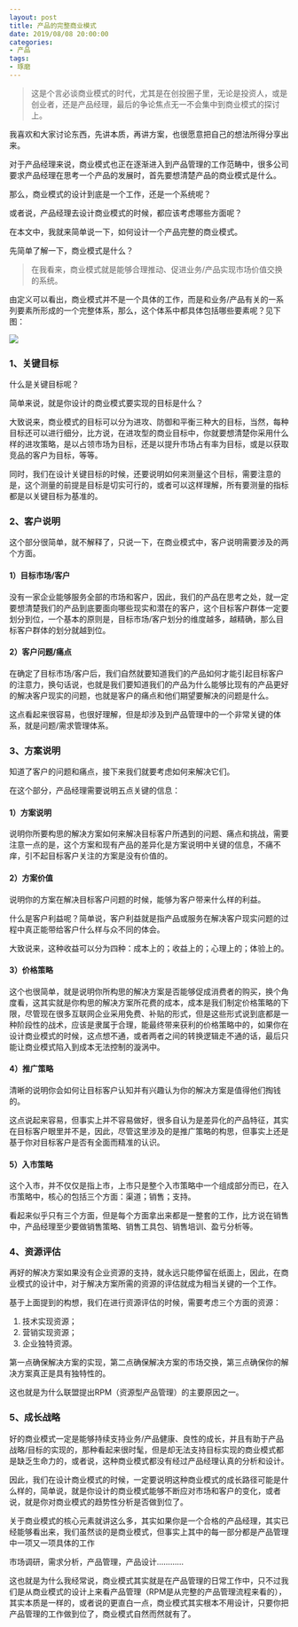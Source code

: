 ```yaml
---
layout: post
title: 产品的完整商业模式
date: 2019/08/08 20:00:00
categories:
- 产品
tags:
- 琢磨
---
```


 > 这是个言必谈商业模式的时代，尤其是在创投圈子里，无论是投资人，或是创业者，还是产品经理，最后的争论焦点无一不会集中到商业模式的探讨上。

我喜欢和大家讨论东西，先讲本质，再讲方案，也很愿意把自己的想法所得分享出来。

对于产品经理来说，商业模式也正在逐渐进入到产品管理的工作范畴中，很多公司要求产品经理在思考一个产品的发展时，首先要想清楚产品的商业模式是什么。

那么，商业模式的设计到底是一个工作，还是一个系统呢？

或者说，产品经理去设计商业模式的时候，都应该考虑哪些方面呢？

在本文中，我就来简单说一下，如何设计一个产品完整的商业模式。

先简单了解一下，商业模式是什么？

> 在我看来，商业模式就是能够合理推动、促进业务/产品实现市场价值交换的系统。

由定义可以看出，商业模式并不是一个具体的工作，而是和业务/产品有关的一系列要素所形成的一个完整体系，那么，这个体系中都具体包括哪些要素呢？见下图：

![](http://pics.naaln.com/blog/2019-08-08-013942.png-basicBlog)

### 1、关键目标

什么是关键目标呢？

简单来说，就是你设计的商业模式要实现的目标是什么？

大致说来，商业模式的目标可以分为进攻、防御和平衡三种大的目标，当然，每种目标还可以进行细分，比方说，在进攻型的商业目标中，你就要想清楚你采用什么样的进攻策略，是以占领市场为目标，还是以提升市场占有率为目标，或是以获取竞品的客户为目标，等等。

同时，我们在设计关键目标的时候，还要说明如何来测量这个目标，需要注意的是，这个测量的前提是目标是切实可行的，或者可以这样理解，所有要测量的指标都是以关键目标为基准的。

### 2、客户说明

这个部分很简单，就不解释了，只说一下，在商业模式中，客户说明需要涉及的两个方面。

#### 1）目标市场/客户

没有一家企业能够服务全部的市场和客户，因此，我们的产品在思考之处，就一定要想清楚我们的产品到底要面向哪些现实和潜在的客户，这个目标客户群体一定要划分到位，一个基本的原则是，目标市场/客户划分的维度越多，越精确，那么目标客户群体的划分就越到位。

#### 2）客户问题/痛点

在确定了目标市场/客户后，我们自然就要知道我们的产品如何才能引起目标客户的注意力，换句话说，也就是我们要知道我们的产品为什么能够比现有的产品更好的解决客户现实的问题，也就是客户的痛点和他们期望要解决的问题是什么。

这点看起来很容易，也很好理解，但是却涉及到产品管理中的一个非常关键的体系，就是问题/需求管理体系。

### 3、方案说明

知道了客户的问题和痛点，接下来我们就要考虑如何来解决它们。

在这个部分，产品经理需要说明五点关键的信息：

#### 1）方案说明

说明你所要构思的解决方案如何来解决目标客户所遇到的问题、痛点和挑战，需要注意一点的是，这个方案和现有产品的差异化是方案说明中关键的信息，不痛不痒，引不起目标客户关注的方案是没有价值的。

#### 2）方案价值

说明你的方案在解决目标客户问题的时候，能够为客户带来什么样的利益。

什么是客户利益呢？简单说，客户利益就是指产品或服务在解决客户现实问题的过程中真正能带给客户什么样与众不同的体会。

大致说来，这种收益可以分为四种：成本上的；收益上的；心理上的；体验上的。

#### 3）价格策略

这个也很简单，就是说明你所构思的解决方案是否能够促成消费者的购买，换个角度看，这其实就是你构思的解决方案所花费的成本，成本是我们制定价格策略的下限，尽管现在很多互联网企业采用免费、补贴的形式，但是这些形式说到底都是一种阶段性的战术，应该是隶属于合理，能最终带来获利的价格策略中的，如果你在设计商业模式的时候，这点想不通，或者两者之间的转换逻辑走不通的话，最后只能让商业模式陷入到成本无法控制的漩涡中。

#### 4）推广策略

清晰的说明你会如何让目标客户认知并有兴趣认为你的解决方案是值得他们掏钱的。

这点说起来容易，但事实上并不容易做好，很多自认为是差异化的产品特征，其实在目标客户眼里并不是，因此，尽管这里涉及的是推广策略的构思，但事实上还是基于你对目标客户是否有全面而精准的认识。

#### 5）入市策略

这个入市，并不仅仅是指上市，上市只是整个入市策略中一个组成部分而已，在入市策略中，核心的包括三个方面：渠道；销售；支持。

看起来似乎只有三个方面，但是每个方面拿出来都是一整套的工作，比方说在销售中，产品经理至少要做销售策略、销售工具包、销售培训、盈亏分析等。

### 4、资源评估

再好的解决方案如果没有企业资源的支持，就永远只能停留在纸面上，因此，在商业模式的设计中，对于解决方案所需的资源的评估就成为相当关键的一个工作。

基于上面提到的构想，我们在进行资源评估的时候，需要考虑三个方面的资源：

1. 技术实现资源；
2. 营销实现资源；
3. 企业独特资源。

第一点确保解决方案的实现，第二点确保解决方案的市场交换，第三点确保你的解决方案真正是具有独特性的。

这也就是为什么联盟提出RPM（资源型产品管理）的主要原因之一。

### 5、成长战略

好的商业模式一定是能够持续支持业务/产品健康、良性的成长，并且有助于产品战略/目标的实现的，那种看起来很时髦，但是却无法支持目标实现的商业模式都是缺乏生命力的，或者说，这种商业模式都没有经过产品经理认真的分析和设计。

因此，我们在设计商业模式的时候，一定要说明这种商业模式的成长路径可能是什么样的，简单说，就是你设计的商业模式能够不断应对市场和客户的变化，或者说，就是你对商业模式的趋势性分析是否做到位了。

关于商业模式的核心元素就讲这么多，其实如果你是一个合格的产品经理，其实已经能够看出来，我们虽然谈的是商业模式，但事实上其中的每一部分都是产品管理中一项又一项具体的工作

市场调研，需求分析，产品管理，产品设计…………

这也就是为什么我经常说，商业模式其实就是在产品管理的日常工作中，只不过我们是从商业模式的设计上来看产品管理（RPM是从完整的产品管理流程来看的），其实本质是一样的，或者说的更直白一点，商业模式其实根本不用设计，只要你把产品管理的工作做到位了，商业模式自然而然就有了。